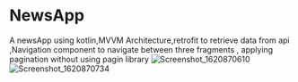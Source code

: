 # NewsApp
A newsApp using kotlin,MVVM Architecture,retrofit to retrieve data from api ,Navigation component to navigate between three fragments , applying pagination without using pagin library 
![Screenshot_1620870610](https://user-images.githubusercontent.com/58633951/118066521-26f9a900-b39f-11eb-9197-70b9f7368e12.png)
![Screenshot_1620870734](https://user-images.githubusercontent.com/58633951/118066549-2cef8a00-b39f-11eb-8152-0e08e5a87a52.png)

